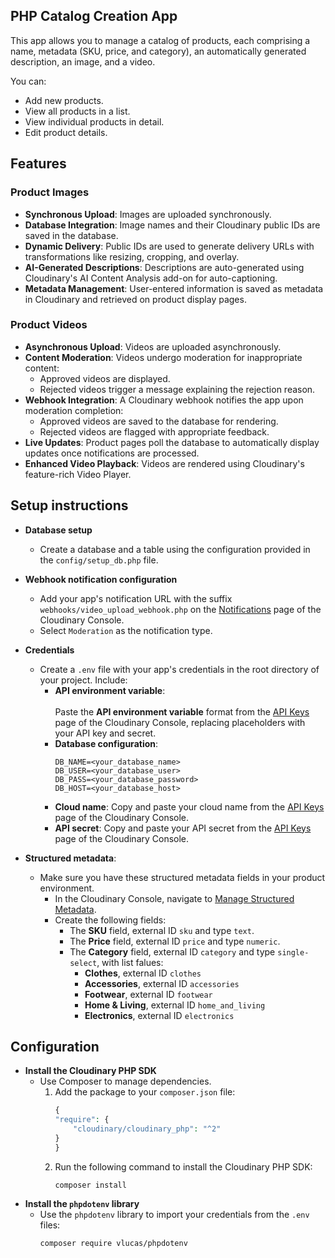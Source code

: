 ## PHP Catalog Creation App

This app allows you to manage a catalog of products, each comprising a name, metadata (SKU, price, and category), an automatically generated description, an image, and a video.

You can:

* Add new products.
* View all products in a list.
* View individual products in detail.
* Edit product details.

## Features

### Product Images

* **Synchronous Upload**: Images are uploaded synchronously.
* **Database Integration**: Image names and their Cloudinary public IDs are saved in the database.
* **Dynamic Delivery**: Public IDs are used to generate delivery URLs with transformations like resizing, cropping, and overlay.
* **AI-Generated Descriptions**: Descriptions are auto-generated using Cloudinary's AI Content Analysis add-on for auto-captioning.
* **Metadata Management**: User-entered information is saved as metadata in Cloudinary and retrieved on product display pages.


### Product Videos

* **Asynchronous Upload**: Videos are uploaded asynchronously.
* **Content Moderation**: Videos undergo moderation for inappropriate content:
    * Approved videos are displayed.
    * Rejected videos trigger a message explaining the rejection reason.
* **Webhook Integration**: A Cloudinary webhook notifies the app upon moderation completion:
    * Approved videos are saved to the database for rendering.
    * Rejected videos are flagged with appropriate feedback.
* **Live Updates**: Product pages poll the database to automatically display updates once notifications are processed.
* **Enhanced Video Playback**: Videos are rendered using Cloudinary's feature-rich Video Player.

## Setup instructions

* **Database setup**
  * Create a database and a table using the configuration provided in the `config/setup_db.php` file.
* **Webhook notification configuration**
  * Add your app's notification URL with the suffix `webhooks/video_upload_webhook.php` on the [Notifications](https://console.cloudinary.com/settings/webhooks) page of the Cloudinary Console.
  * Select `Moderation` as the notification type. 
* **Credentials**
  * Create a `.env` file with your app's credentials in the root directory of your project. Include:
    * **API environment variable**:<br/><br>Paste the **API environment variable** format from the [API Keys](https://console.cloudinary.com/settings/api-keys) page of the Cloudinary Console, replacing placeholders with your API key and secret.
    * **Database configuration**:
        ```
        DB_NAME=<your_database_name>
        DB_USER=<your_database_user>
        DB_PASS=<your_database_password>
        DB_HOST=<your_database_host>
        ```
    * **Cloud name**: Copy and paste your cloud name from the [API Keys](https://console.cloudinary.com/settings/api-keys) page of the Cloudinary Console.
    * **API secret**: Copy and paste your API secret from the [API Keys](https://console.cloudinary.com/settings/api-keys) page of the Cloudinary Console.

* **Structured metadata**:
  * Make sure you have these structured metadata fields in your product environment.
    * In the Cloudinary Console, navigate to [Manage Structured Metadata](https://console.cloudinary.com/console/c-4f728d504d93a08dc460918da6983a/media_library/metadata_fields).
    * Create the following fields:
      * The **SKU** field, external ID `sku` and type `text`.
      * The **Price** field, external ID `price` and type `numeric`.
      * The **Category** field, external ID `category` and type `single-select`, with list falues:
        * **Clothes**, external ID `clothes`
        * **Accessories**, external ID `accessories`
        * **Footwear**, external ID `footwear`
        * **Home & Living**, external ID `home_and_living`
        * **Electronics**, external ID `electronics`

## Configuration

* **Install the Cloudinary PHP SDK**
    * Use Composer to manage dependencies. 
        1. Add the package to your `composer.json` file:
            ```php
            {
            "require": {
                "cloudinary/cloudinary_php": "^2"
            }
            }
            ```
        2. Run the following command to install the Cloudinary PHP SDK:
            ```
            composer install
            ```
* **Install the `phpdotenv` library**
    * Use the `phpdotenv` library to import your credentials from the `.env` files: 
        ```
        composer require vlucas/phpdotenv
        ```



